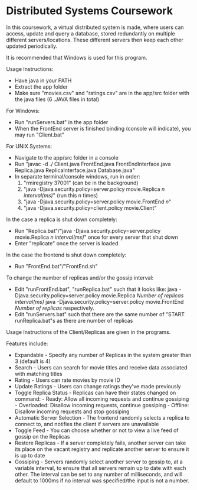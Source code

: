 # Distributed Systems Coursework
In this coursework, a virtual distributed system is made, where users can access, update and query a database, stored redundantly on multiple different servers/locations. These different servers then keep each other updated periodically.

It is recommended that Windows is used for this program.

Usage Instructions:
- Have java in your PATH
- Extract the app folder
- Make sure "movies.csv" and "ratings.csv" are in the app/src folder with the java files (6 .JAVA files in total)

For Windows:
- Run "runServers.bat" in the app folder
- When the FrontEnd server is finished binding (console will indicate), you may run "Client.bat"

For UNIX Systems:
- Navigate to the app/src folder in a console
- Run "javac -d ./ Client.java FrontEnd.java FrontEndInterface.java Replica.java ReplicaInterface.java Database.java"
- In separate terminal/console windows, run in order:
	1. "rmiregistry 37001" (can be in the background)
	2. "java -Djava.security.policy=server.policy movie.Replica *n* *interval(ms)*" (run this n times)
	3. "java -Djava.security.policy=server.policy movie.FrontEnd *n*"
	4. "java -Djava.security.policy=client.policy movie.Client"

In the case a replica is shut down completely:
- Run "Replica.bat"/"java -Djava.security.policy=server.policy movie.Replica *n* *interval(ms)*" once for every server 
  that shut down
- Enter "replicate" once the server is loaded

In the case the frontend is shut down completely:
- Run "FrontEnd.bat"/"FrontEnd.sh"

To change the number of replicas and/or the gossip interval:
- Edit "runFrontEnd.bat", "runReplica.bat" such that it looks like:
		java -Djava.security.policy=server.policy movie.Replica *Number of replicas* *interval(ms)*
		java -Djava.security.policy=server.policy movie.FrontEnd *Number of replicas*
  respectively.
- Edit "runServers.bat" such that there are the same number of "START runReplica.bat"s as there are number of replicas

Usage Instructions of the Client/Replicas are given in the programs.




Features include:
- Expandable - Specify any number of Replicas in the system greater than 3 (default is 4)
- Search - Users can search for movie titles and receive data associated with matching titles
- Rating - Users can rate movies by movie ID
- Update Ratings - Users can change ratings they've made previously
- Toggle Replica Status - Replicas can have their states changed on command:
				- Ready: Allow all incoming requests and continue gossiping
				- Overloaded: Disallow incoming requests, continue gossiping
				- Offline: Disallow incoming requests and stop gossiping
- Automatic Server Selection - The frontend randomly selects a replica to connect to, and notifies the client if servers
			       are unavailable
- Toggle Feed - You can choose whether or not to view a live feed of gossip on the Replicas
- Restore Replicas - If a server completely fails, another server can take its place on the vacant registry and
	 	     replicate another server to ensure it is up to date
- Gossiping - Servers randomly select another server to gossip to, at a variable interval, to ensure that all
	      servers remain up to date with each other. The interval can be set to any number of milliseconds, and will
	      default to 1000ms if no interval was specified/the input is not a number.
